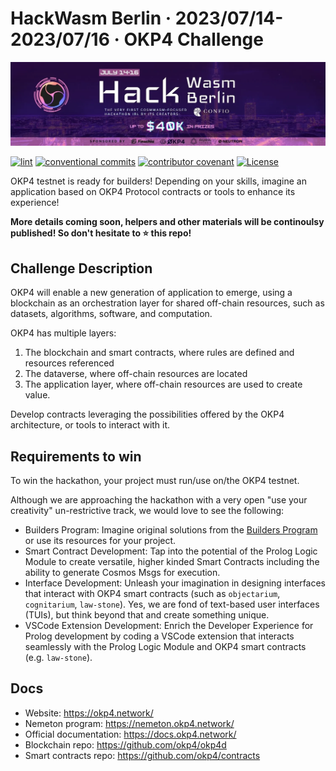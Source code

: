 # HackWasm Berlin · 2023/07/14-2023/07/16 · OKP4 Challenge

[![hackwasm bannner](./assets/hackwasm.webp)](Nemeton)

[![lint](https://img.shields.io/github/actions/workflow/status/okp4/template-oss/lint.yml?branch=main&label=lint&style=for-the-badge&logo=github)](https://github.com/okp4/template-oss/actions/workflows/lint.yml)
[![conventional commits](https://img.shields.io/badge/Conventional%20Commits-1.0.0-yellow.svg?style=for-the-badge&logo=conventionalcommits)](https://conventionalcommits.org)
[![contributor covenant](https://img.shields.io/badge/Contributor%20Covenant-2.1-4baaaa.svg?style=for-the-badge)](https://github.com/okp4/.github/blob/main/CODE_OF_CONDUCT.md)
[![License](https://img.shields.io/badge/License-BSD_3--Clause-blue.svg?style=for-the-badge)](https://opensource.org/licenses/BSD-3-Clause)


OKP4 testnet is ready for builders! Depending on your skills, imagine an application based on OKP4 Protocol contracts or tools to enhance its experience!

**More details coming soon, helpers and other materials will be continoulsy published! So don't hesitate to ⭐ this repo!**

## Challenge Description

OKP4 will enable a new generation of application to emerge, using a blockchain as an orchestration layer for shared off-chain resources, such as datasets, algorithms, software, and computation.

OKP4 has multiple layers:

1. The blockchain and smart contracts, where rules are defined and resources referenced
2. The dataverse, where off-chain resources are located
3. The application layer, where off-chain resources are used to create value.

Develop contracts leveraging the possibilities offered by the OKP4 architecture, or tools to interact with it.

## Requirements to win

To win the hackathon, your project must run/use on/the OKP4 testnet.

Although we are approaching the hackathon with a very open "use your creativity" un-restrictive track, we would love to see the following:

* Builders Program: Imagine original solutions from the [Builders Program](https://nemeton.okp4.network/builders/challenges#challenges) or use its resources for your project.
* Smart Contract Development: Tap into the potential of the Prolog Logic Module to create versatile, higher kinded Smart Contracts including the ability to generate Cosmos Msgs for execution.
* Interface Development: Unleash your imagination in designing interfaces that interact with OKP4 smart contracts (such as `objectarium`, `cognitarium`, `law-stone`). Yes, we are fond of text-based user interfaces (TUIs), but think beyond that and create something unique.
* VSCode Extension Development: Enrich the Developer Experience for Prolog development by coding a VSCode extension that interacts seamlessly with the Prolog Logic Module and OKP4 smart contracts (e.g. `law-stone`).

## Docs

* Website: <https://okp4.network/>
* Nemeton program: <https://nemeton.okp4.network/>
* Official documentation: <https://docs.okp4.network/>
* Blockchain repo: <https://github.com/okp4/okp4d>
* Smart contracts repo: <https://github.com/okp4/contracts>
